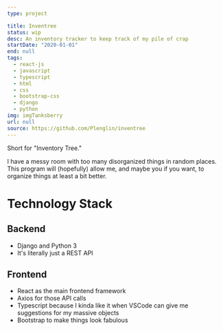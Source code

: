 ```yaml
---
type: project

title: Inventree
status: wip
desc: An inventory tracker to keep track of my pile of crap
startDate: "2020-01-01"
end: null
tags:
  - react-js
  - javascript
  - typescript
  - html
  - css
  - bootstrap-css
  - django
  - python
img: imgTanksberry
url: null
source: https://github.com/Plenglin/inventree
---
```


Short for "Inventory Tree."

I have a messy room with too many disorganized things in random places. This program will (hopefully) allow me, and maybe you if you want, to organize things at least a bit better.

# Technology Stack

## Backend

- Django and Python 3
- It's literally just a REST API

## Frontend

- React as the main frontend framework
- Axios for those API calls
- Typescript because I kinda like it when VSCode can give me suggestions for my massive objects
- Bootstrap to make things look fabulous
